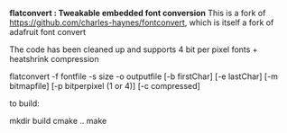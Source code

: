 **flatconvert : Tweakable embedded font conversion**
This is a fork of https://github.com/charles-haynes/fontconvert, which is itself a fork of adafruit font convert

The code has been cleaned up and supports 4 bit per pixel fonts + heatshrink compression

flatconvert -f fontfile -s size -o outputfile [-b firstChar] [-e lastChar]  [-m bitmapfile] [-p bitperpixel (1 or 4)] [-c compressed]

to build:

   mkdir build
   cmake ..
   make

